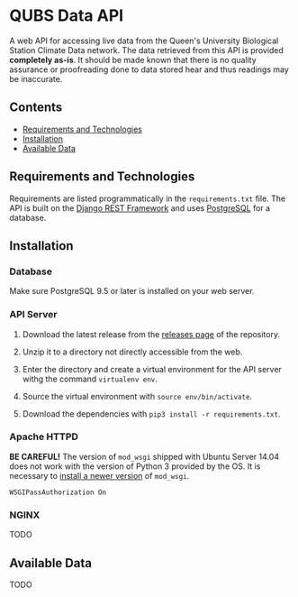 # QUBS Data API

A web API for accessing live data from the Queen's University Biological Station Climate Data network. The data
retrieved from this API is provided **completely as-is**. It should be made known that there is no quality assurance
or proofreading done to data stored hear and thus readings may be inaccurate.

## Contents

* [Requirements and Technologies](#requirements-and-technologies)
* [Installation](#installation)
* [Available Data](#available-data)

## Requirements and Technologies

Requirements are listed programmatically in the `requirements.txt` file. The API is built on the
[Django REST Framework](http://www.django-rest-framework.org/) and uses [PostgreSQL](https://www.postgresql.org/) for
a database.

## Installation

### Database

Make sure PostgreSQL 9.5 or later is installed on your web server.

### API Server

1. Download the latest release from the [releases page](https://github.com/qubs/climate-data-api/releases) of the
repository.

2. Unzip it to a directory not directly accessible from the web.

3. Enter the directory and create a virtual environment for the API server withg the command `virtualenv env`.

4. Source the virtual environment with `source env/bin/activate`.

5. Download the dependencies with `pip3 install -r requirements.txt`.

### Apache HTTPD

**BE CAREFUL!** The version of `mod_wsgi` shipped with Ubuntu Server 14.04 does not work with the version of Python 3
provided by the OS. It is necessary to [install a newer version](http://askubuntu.com/questions/569550/assertionerror-using-apache2-and-libapache2-mod-wsgi-py3-on-ubuntu-14-04-python/569551#569551)
of `mod_wsgi`.

`WSGIPassAuthorization On`

### NGINX

TODO

## Available Data

TODO
